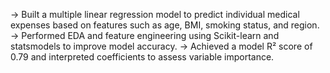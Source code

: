 -> Built a multiple linear regression model to predict individual medical expenses based on features such as age, BMI, smoking status, and region.
-> Performed EDA and feature engineering using Scikit-learn and statsmodels to improve model accuracy.
-> Achieved a model R² score of 0.79 and interpreted coefficients to assess variable importance.
